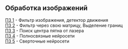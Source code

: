 ## Обработка изображений

[ПЗ 1](https://github.com/CepbluKot/image_processing/tree/master/practice1) - Фильтр изображения, детектор движения <br />
[ПЗ 2](https://github.com/CepbluKot/image_processing/tree/master/practice2) - Фильтр через свою матрицу, Выделение границ <br />
[ПЗ 3](https://github.com/CepbluKot/image_processing/tree/master/practice3) - Поиск центра пятна от лазера <br />
[ПЗ 4](https://github.com/CepbluKot/image_processing/tree/master/practice4) - Полносвязные нейросети<br />
[ПЗ 5](https://github.com/CepbluKot/image_processing/tree/master/practice5) - Сверточные нейросети
